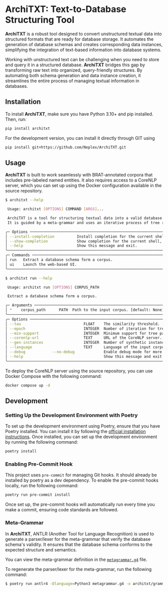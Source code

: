 # ArchiTXT: Text-to-Database Structuring Tool

**ArchiTXT** is a robust tool designed to convert unstructured textual data into structured formats that are ready for
database storage. It automates the generation of database schemas and creates corresponding data instances, simplifying
the integration of text-based information into database systems.

Working with unstructured text can be challenging when you need to store and query it in a structured database.
**ArchiTXT** bridges this gap by transforming raw text into organized, query-friendly structures. By automating both
schema generation and data instance creation, it streamlines the entire process of managing textual information in
databases.

## Installation

To install **ArchiTXT**, make sure you have Python 3.10+ and pip installed. Then, run:

```sh
pip install architxt
```

For the development version, you can install it directly through GIT using

```sh
pip install git+https://github.com/Neplex/ArchiTXT.git
```

## Usage

**ArchiTXT** is built to work seamlessly with BRAT-annotated corpora that includes pre-labeled named entities.
It also requires access to a CoreNLP server, which you can set up using the Docker configuration available in
the source repository.

```sh
$ architxt --help

 Usage: architxt [OPTIONS] COMMAND [ARGS]...

 ArchiTXT is a tool for structuring textual data into a valid database model.
 It is guided by a meta-grammar and uses an iterative process of tree rewriting.

╭─ Options ──────────────────────────────────────────────────────────────────────────────────────────────────────╮
│ --install-completion          Install completion for the current shell.                                        │
│ --show-completion             Show completion for the current shell, to copy it or customize the installation. │
│ --help                        Show this message and exit.                                                      │
╰────────────────────────────────────────────────────────────────────────────────────────────────────────────────╯
╭─ Commands ─────────────────────────────────────────────────────────────────────────────────────────────────────╮
│ run   Extract a database schema form a corpus.                                                                 │
│ ui    Launch the web-based UI.                                                                                 │
╰────────────────────────────────────────────────────────────────────────────────────────────────────────────────╯
```

```sh
$ architxt run --help

 Usage: architxt run [OPTIONS] CORPUS_PATH

 Extract a database schema form a corpus.

╭─ Arguments ────────────────────────────────────────────────────────────────────────────────────────────────────╮
│ *    corpus_path      PATH  Path to the input corpus. [default: None] [required]                               │
╰────────────────────────────────────────────────────────────────────────────────────────────────────────────────╯
╭─ Options ──────────────────────────────────────────────────────────────────────────────────────────────────────╮
│ --tau                            FLOAT    The similarity threshold. [default: 0.7]                             │
│ --epoch                          INTEGER  Number of iteration for tree rewriting. [default: 100]               │
│ --min-support                    INTEGER  Minimum support for tree patterns. [default: 20]                     │
│ --corenlp-url                    TEXT     URL of the CoreNLP server. [default: http://localhost:9000]          │
│ --gen-instances                  INTEGER  Number of synthetic instances to generate. [default: 0]              │
│ --language                       TEXT     Language of the input corpus. [default: French]                      │
│ --debug            --no-debug             Enable debug mode for more verbose output. [default: no-debug]       │
│ --help                                    Show this message and exit.                                          │
╰────────────────────────────────────────────────────────────────────────────────────────────────────────────────╯
```

To deploy the CoreNLP server using the source repository, you can use Docker Compose with the following command:

```sh
docker compose up -d
```

## Development

### Setting Up the Development Environment with Poetry

To set up the development environment using Poetry, ensure that you have Poetry installed.
You can install it by following the [official installation instructions](https://python-poetry.org/docs/#installation).
Once installed, you can set up the development environment by running the following command:

```sh
poetry install
```

### Enabling Pre-Commit Hook

This project uses `pre-commit` for managing Git hooks.
It should already be installed by poetry as a dev dependency.
To enable the pre-commit hooks locally, run the following command:

```sh
poetry run pre-commit install
```

Once set up, the pre-commit hooks will automatically run every time you make a commit, ensuring code standards are
followed.

### Meta-Grammar

In **ArchiTXT**, ANTLR (Another Tool for Language Recognition) is used to generate a parser/lexer
for the meta-grammar that verify the database schema's validity.
It ensures that the database schema conforms to the expected structure and semantics.

You can view the meta-grammar definition in the [`metagrammar.g4`](metagrammar.g4) file.

To regenerate the parser/lexer for the meta-grammar, run the following command:

```sh
$ poetry run antlr4 -Dlanguage=Python3 metagrammar.g4 -o architxt/grammar
```
